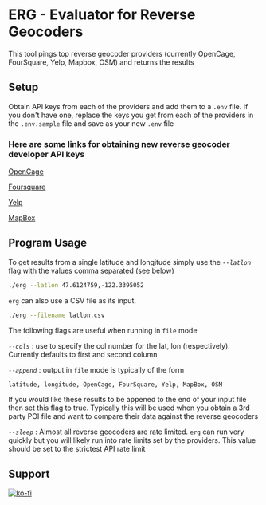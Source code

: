 # ERG - Evaluator for Reverse Geocoders

This tool pings top reverse geocoder providers (currently OpenCage, FourSquare, Yelp, Mapbox, OSM) and returns the results

## Setup
Obtain API keys from each of the providers and add them to a `.env` file. If you don't have one, replace the keys you get from each of the providers in the `.env.sample` file and save as your new `.env` file

### Here are some links for obtaining new reverse geocoder developer API keys
[OpenCage](https://opencagedata.com/)

[Foursquare](https://developer.foursquare.com/)

[Yelp](https://www.yelp.com/developers)

[MapBox](https://www.mapbox.com/search/)


## Program Usage
To get results from a single latitude and longitude simply use the _`--latlon`_ flag with the values comma separated (see below)
```bash
./erg --latlon 47.6124759,-122.3395052
```

`erg` can also use a CSV file as its input. 
```bash
./erg --filename latlon.csv
```
The following flags are useful when running in `file` mode

_`--cols`_ : use to specify the col number for the lat, lon (respectively). Currently defaults to first and second column

_`--append`_ : output in `file` mode is typically of the form
```bash
latitude, longitude, OpenCage, FourSquare, Yelp, MapBox, OSM
```
If you would like these results to be appened to the end of your input file then set this flag to true. Typically this will be used when you obtain a 3rd party POI file and want to compare their data against the reverse geocoders

_`--sleep`_ : Almost all reverse geocoders are rate limited. `erg` can run very quickly but you will likely run into rate limits set by the providers. This value should be set to the strictest API rate limit

## Support

[![ko-fi](https://ko-fi.com/img/githubbutton_sm.svg)](https://ko-fi.com/V7V5F5X7E)
